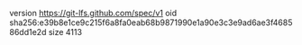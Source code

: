 version https://git-lfs.github.com/spec/v1
oid sha256:e39b8e1ce9c215f6a8fa0eab68b9871990e1a90e3c3e9ad6ae3f468586dd1e2d
size 4113
